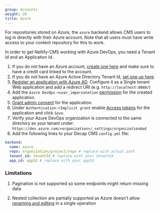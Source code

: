 ```yaml
---
group: Accounts
weight: 20
title: Azure
---
```


For repositories stored on Azure, the `azure` backend allows CMS users to log in directly with their Azure account. Note that all users must have write access to your content repository for this to work.

In order to get Netlify-CMS working with Azure DevOps, you need a Tenant Id and an Application Id.

1. If you do not have an Azure account, [create one here](https://azure.microsoft.com/en-us/free/?WT.mc_id=A261C142F) and make sure to have a credit card linked to the account.
2. If you do not have an Azure Active Directory Tenant Id, [set one up here](https://docs.microsoft.com/en-us/azure/active-directory/develop/quickstart-create-new-tenant).
3. [Register an application with Azure AD](https://docs.microsoft.com/en-us/azure/active-directory/develop/quickstart-register-app). Configure it as a Single tenant Web application and add a redirect URI (e.g. `http://localhost:8080/`)
4. Add the `Azure DevOps->user_impersonation` [permission](https://docs.microsoft.com/en-us/azure/active-directory/develop/quickstart-configure-app-access-web-apis#add-permissions-to-access-your-web-api) for the created application.
5. [Grant admin consent](https://docs.microsoft.com/en-us/azure/active-directory/develop/quickstart-configure-app-access-web-apis#admin-consent-button) for the application.
6. Under `Authentication->Implicit grant` enable [Access tokens](https://docs.microsoft.com/en-us/azure/active-directory/develop/access-tokens) for the application and click `Save`.
7. Verify your Azure DevOps organization is connected to the same directory as your tenant under: `https://dev.azure.com/<organization>/_settings/organizationAad`
8. Add the following lines to your Decap CMS `config.yml` file:

```yaml
backend:
  name: azure
  repo: organization/project/repo # replace with actual path
  tenant_id: tenantId # replace with your tenantId
  app_id: appId # replace with your appId
```

### Limitations

1. Pagination is not supported so some endpoints might return missing data

2. Nested collection are partially supported as Azure doesn't allow [renaming and editing](https://docs.microsoft.com/en-us/rest/api/azure/devops/git/pushes/create?view=azure-devops-rest-6.1&source=docs#rename-a-file) in a single operation
